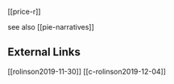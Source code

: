 [[price-r]]

see also [[pie-narratives]]

## External Links
[[rolinson2019-11-30]]
[[c-rolinson2019-12-04]]
